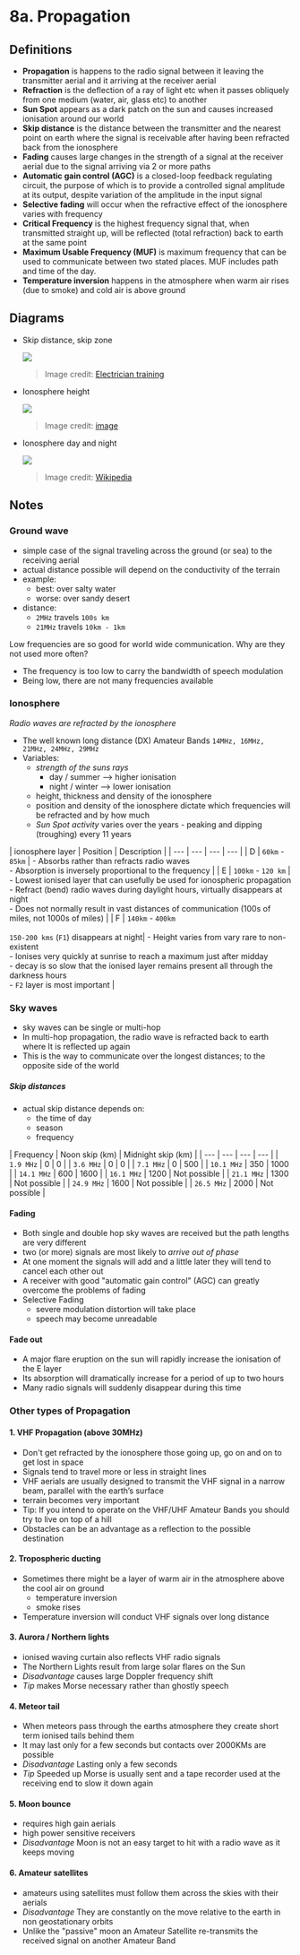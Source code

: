 # 8a. Propagation

## Definitions

- **Propagation** is happens to the radio signal between it leaving the transmitter aerial and it arriving at the receiver aerial
- **Refraction** is the deflection of a ray of light etc when it passes obliquely from one medium (water, air, glass etc) to another
- **Sun Spot** appears as a dark patch on the sun and causes increased ionisation around our world
- **Skip distance** is the distance between the transmitter and the nearest point on earth where the signal is receivable after having been refracted back from the ionosphere
- **Fading** causes large changes in the strength of a signal at the receiver aerial due to the signal arriving via 2 or more paths
- **Automatic gain control (AGC)** is a closed-loop feedback regulating circuit, the purpose of which is to provide a controlled signal amplitude at its output, despite variation of the amplitude in the input signal
- **Selective fading** will occur when the refractive effect of the ionosphere varies with frequency
- **Critical Frequency** is the highest frequency signal that, when transmitted straight up, will be reflected (total refraction) back to earth at the same point
- **Maximum Usable Frequency (MUF)** is maximum frequency that can be used to communicate between two stated places. MUF includes path and time of the day.
- **Temperature inversion** happens in the atmosphere when warm air rises (due to smoke) and cold air is above ground

## Diagrams

- Skip distance, skip zone

  ![](img/skip.jpg)
  > Image credit: [Electrician training](http://electriciantraining.tpub.com/14182/css/Skip-Distance-Skip-Zone-84.htm)
- Ionosphere height

  ![](img/ionosphere.gif)
  > Image credit: [image](http://www.bibliotecapleyades.net/haarp/esp_HAARP_17.htm)
- Ionosphere day and night

  ![](img/ionosphere-def.png)
  > Image credit: [Wikipedia](https://en.wikipedia.org/wiki/Ionosphere)

## Notes

### Ground wave

- simple case of the signal traveling across the ground (or sea) to the receiving aerial
- actual distance possible will depend on the conductivity of the terrain
- example:
  - best: over salty water
  - worse: over sandy desert
- distance:
  - `2MHz` travels `100s km`
  - `21MHz` travels `10km - 1km`

Low frequencies are so good for world wide communication. Why are they not used more often?
- The frequency is too low to carry the bandwidth of speech modulation
- Being low, there are not many frequencies available

### Ionosphere

*Radio waves are refracted by the ionosphere*

- The well known long distance (DX) Amateur Bands `14MHz, 16MHz, 21MHz, 24MHz, 29MHz`
- Variables:
  - *strength of the suns rays*
    - day / summer --> higher ionisation
    - night / winter --> lower ionisation
  - height, thickness and density of the ionosphere
  - position and density of the ionosphere dictate which frequencies will be refracted and by how much
  - *Sun Spot activity* varies over the years - peaking and dipping (troughing) every 11 years
  
| ionosphere layer | Position | Description |
| --- | --- | --- | --- |
| D | `60km` - `85km` | - Absorbs rather than refracts radio waves <br> - Absorption is inversely proportional to the frequency |
| E | `100km` - `120 km` | - Lowest ionised layer that can usefully be used for ionospheric propagation <br> - Refract (bend) radio waves during daylight hours, virtually disappears at night <br> - Does not normally result in vast distances of communication (100s of miles, not 1000s of miles) |
| F | `140km` - `400km` <br> <br> `150-200 kms` (`F1`) disappears at night| - Height varies from vary rare to non-existent <br> - Ionises very quickly at sunrise to reach a maximum just after midday <br> - decay is so slow that the ionised layer remains present all through the darkness hours <br> - `F2` layer is most important |
  
### Sky waves

- sky waves can be single or multi-hop
- In multi-hop propagation, the radio wave is refracted back to earth where It is reflected up again
- This is the way to communicate over the longest distances; to the opposite side of the world

##### Skip distances

- actual skip distance depends on:
  - the time of day
  - season
  - frequency
  
| Frequency | Noon skip (km) | Midnight skip (km) |
| --- | --- | --- | --- |
| `1.9 MHz` | 0 | 0 |
| `3.6 MHz` | 0 | 0 |
| `7.1 MHz` | 0 | 500 |
| `10.1 MHz` | 350 | 1000 |
| `14.1 MHz` | 600 | 1600 |
| `16.1 MHz` | 1200 | Not possible |
| `21.1 MHz` | 1300 | Not possible |
| `24.9 MHz` | 1600 | Not possible |
| `26.5 MHz` | 2000 | Not possible |
  
#### Fading

- Both single and double hop sky waves are received but the path lengths are very different
- two (or more) signals are most likely to *arrive out of phase*
- At one moment the signals will add and a little later they will tend to cancel each other out
- A receiver with good "automatic gain control" (AGC) can greatly overcome the problems of fading
- Selective Fading
  - severe modulation distortion will take place
  - speech may become unreadable

#### Fade out

- A major flare eruption on the sun will rapidly increase the ionisation of the E layer
- Its absorption will dramatically increase for a period of up to two hours
- Many radio signals will suddenly disappear during this time

### Other types of Propagation

#### 1. VHF Propagation (above 30MHz)

- Don't get refracted by the ionosphere those going up, go on and on to get lost in space
- Signals tend to travel more or less in straight lines
- VHF aerials are usually designed to transmit the VHF signal in a narrow beam, parallel with the earth’s surface
- terrain becomes very important
- Tip: If you intend to operate on the VHF/UHF Amateur Bands you should try to live on top of a hill
- Obstacles can be an advantage as a reflection to the possible destination

#### 2. Tropospheric ducting

- Sometimes there might be a layer of warm air in the atmosphere above the cool air on ground
  - temperature inversion
  - smoke rises
- Temperature inversion will conduct VHF signals over long distance

#### 3. Aurora / Northern lights

- ionised waving curtain also reflects VHF radio signals
- The Northern Lights result from large solar flares on the Sun
- *Disadvantage* causes large Doppler frequency shift
- *Tip* makes Morse necessary rather than ghostly speech

#### 4. Meteor tail

- When meteors pass through the earths atmosphere they create short term ionised tails behind them
- It may last only for a few seconds but contacts over 2000KMs are possible
- *Disadvantage* Lasting only a few seconds
- *Tip* Speeded up Morse is usually sent and a tape recorder used at the receiving end to slow it down again

#### 5. Moon bounce

- requires high gain aerials
- high power sensitive receivers
- *Disadvantage* Moon is not an easy target to hit with a radio wave as it keeps moving

#### 6. Amateur satellites

- amateurs using satellites must follow them across the skies with their aerials
- *Disadvantage* They are constantly on the move relative to the earth in non geostationary orbits
- Unlike the "passive" moon an Amateur Satellite re-transmits the received signal on another Amateur Band
